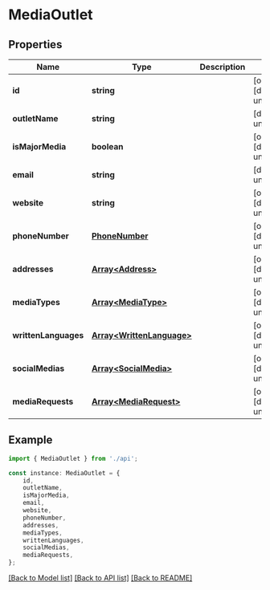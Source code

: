 # MediaOutlet


## Properties

Name | Type | Description | Notes
------------ | ------------- | ------------- | -------------
**id** | **string** |  | [optional] [default to undefined]
**outletName** | **string** |  | [default to undefined]
**isMajorMedia** | **boolean** |  | [optional] [default to undefined]
**email** | **string** |  | [default to undefined]
**website** | **string** |  | [optional] [default to undefined]
**phoneNumber** | [**PhoneNumber**](PhoneNumber.md) |  | [optional] [default to undefined]
**addresses** | [**Array&lt;Address&gt;**](Address.md) |  | [optional] [default to undefined]
**mediaTypes** | [**Array&lt;MediaType&gt;**](MediaType.md) |  | [optional] [default to undefined]
**writtenLanguages** | [**Array&lt;WrittenLanguage&gt;**](WrittenLanguage.md) |  | [optional] [default to undefined]
**socialMedias** | [**Array&lt;SocialMedia&gt;**](SocialMedia.md) |  | [optional] [default to undefined]
**mediaRequests** | [**Array&lt;MediaRequest&gt;**](MediaRequest.md) |  | [optional] [default to undefined]

## Example

```typescript
import { MediaOutlet } from './api';

const instance: MediaOutlet = {
    id,
    outletName,
    isMajorMedia,
    email,
    website,
    phoneNumber,
    addresses,
    mediaTypes,
    writtenLanguages,
    socialMedias,
    mediaRequests,
};
```

[[Back to Model list]](../README.md#documentation-for-models) [[Back to API list]](../README.md#documentation-for-api-endpoints) [[Back to README]](../README.md)
